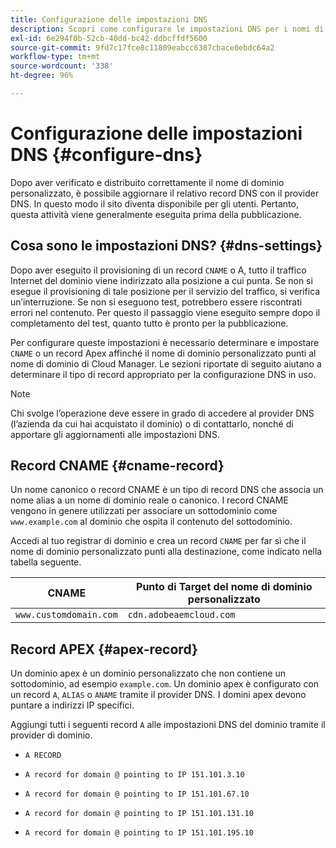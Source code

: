 ```yaml
---
title: Configurazione delle impostazioni DNS
description: Scopri come configurare le impostazioni DNS per i nomi di dominio personalizzati.
exl-id: 6e294f0b-52cb-40dd-bc42-ddbcffdf5600
source-git-commit: 9fd7c17fce8c11809eabcc6387cbace0ebdc64a2
workflow-type: tm+mt
source-wordcount: '338'
ht-degree: 96%

---
```


# Configurazione delle impostazioni DNS {#configure-dns}

Dopo aver verificato e distribuito correttamente il nome di dominio personalizzato, è possibile aggiornare il relativo record DNS con il provider DNS. In questo modo il sito diventa disponibile per gli utenti. Pertanto, questa attività viene generalmente eseguita prima della pubblicazione.

## Cosa sono le impostazioni DNS? {#dns-settings}

Dopo aver eseguito il provisioning di un record `CNAME` o A, tutto il traffico Internet del dominio viene indirizzato alla posizione a cui punta. Se non si esegue il provisioning di tale posizione per il servizio del traffico, si verifica un’interruzione. Se non si eseguono test, potrebbero essere riscontrati errori nel contenuto. Per questo il passaggio viene eseguito sempre dopo il completamento del test, quanto tutto è pronto per la pubblicazione.

Per configurare queste impostazioni è necessario determinare e impostare `CNAME` o un record Apex affinché il nome di dominio personalizzato punti al nome di dominio di Cloud Manager. Le sezioni riportate di seguito aiutano a determinare il tipo di record appropriato per la configurazione DNS in uso.

>[!NOTE]
>
>Chi svolge l’operazione deve essere in grado di accedere al provider DNS (l’azienda da cui hai acquistato il dominio) o di contattarlo, nonché di apportare gli aggiornamenti alle impostazioni DNS.

## Record CNAME {#cname-record}

Un nome canonico o record CNAME è un tipo di record DNS che associa un nome alias a un nome di dominio reale o canonico. I record CNAME vengono in genere utilizzati per associare un sottodominio come `www.example.com` al dominio che ospita il contenuto del sottodominio.

Accedi al tuo registrar di dominio e crea un record `CNAME` per far sì che il nome di dominio personalizzato punti alla destinazione, come indicato nella tabella seguente.

| CNAME | Punto di Target del nome di dominio personalizzato |
|--- |--- |
| `www.customdomain.com` | `cdn.adobeaemcloud.com` |

## Record APEX {#apex-record}

Un dominio apex è un dominio personalizzato che non contiene un sottodominio, ad esempio `example.com`. Un dominio apex è configurato con un record `A`, `ALIAS` o `ANAME` tramite il provider DNS. I domini apex devono puntare a indirizzi IP specifici.

Aggiungi tutti i seguenti record `A` alle impostazioni DNS del dominio tramite il provider di dominio.

* `A RECORD`

* `A record for domain @ pointing to IP 151.101.3.10`

* `A record for domain @ pointing to IP 151.101.67.10`

* `A record for domain @ pointing to IP 151.101.131.10`

* `A record for domain @ pointing to IP 151.101.195.10`
